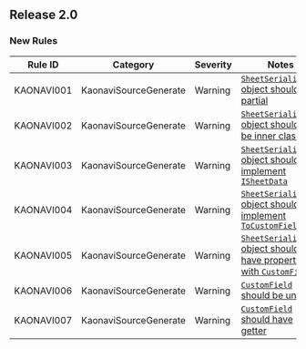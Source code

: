 ## Release 2.0

### New Rules

Rule ID | Category | Severity | Notes
--------|----------|----------|-------
KAONAVI001 | KaonaviSourceGenerate | Warning | [`SheetSerializable` object should be partial](../../docs/analyzer/KAONAVI001.md)
KAONAVI002 | KaonaviSourceGenerate | Warning | [`SheetSerializable` object should not be inner class](../../docs/analyzer/KAONAVI002.md)
KAONAVI003 | KaonaviSourceGenerate | Warning | [`SheetSerializable` object should implement `ISheetData`](../../docs/analyzer/KAONAVI003.md)
KAONAVI004 | KaonaviSourceGenerate | Warning | [`SheetSerializable` object should not implement `ToCustomFields()`](../../docs/analyzer/KAONAVI004.md)
KAONAVI005 | KaonaviSourceGenerate | Warning | [`SheetSerializable` object should have property with `CustomField`](../../docs/analyzer/KAONAVI005.md)
KAONAVI006 | KaonaviSourceGenerate | Warning | [`CustomField` should be unique](../../docs/analyzer/KAONAVI006.md)
KAONAVI007 | KaonaviSourceGenerate | Warning | [`CustomField` should have getter](../../docs/analyzer/KAONAVI007.md)
